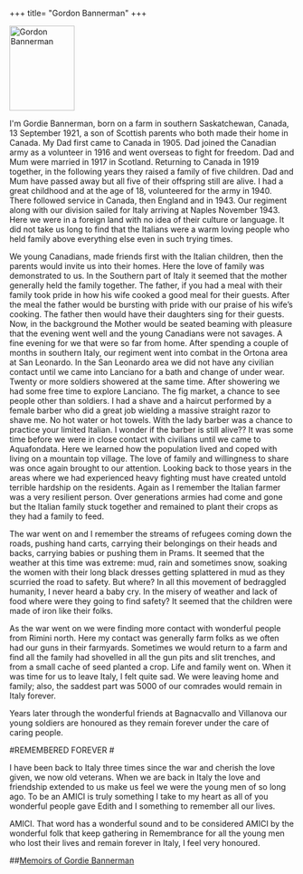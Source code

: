 +++
title= "Gordon Bannerman"
+++

<img src="/static/docsfiles/Gordon Bannerman.jpg" width="115" height="150" title="Gordon Bannerman">

I'm Gordie Bannerman, born on a farm in southern Saskatchewan, Canada, 13 September 1921, a son of Scottish parents who both made their home in Canada. My Dad first came to Canada in 1905. Dad joined the Canadian army as a volunteer in 1916 and went overseas to fight for freedom. Dad and Mum were married in 1917 in Scotland. Returning to Canada in 1919 together, in the following years they raised a family of five children. Dad and Mum have passed away but all five of their offspring still are alive. I had a great childhood and at the age of 18, volunteered for the army in 1940. There followed service in Canada, then England and in 1943. Our regiment along with our division sailed for Italy arriving at Naples November 1943. Here we were in a foreign land with no idea of their culture or language. It did not take us long to find that the Italians were a warm loving people who held family above everything else even in such trying times. 

We young Canadians, made friends first with the Italian children, then the parents would invite us into their homes. Here the love of family was demonstrated to us. In the Southern part of Italy it seemed that the mother generally held the family together. The father, if you had a meal with their family took pride in how his wife cooked a good meal for their guests. After the meal the father would be bursting with pride with our praise of his wife’s cooking. The father then would have their daughters sing for their guests. Now, in the background the Mother would be seated beaming with pleasure that the evening went well and the young Canadians were not savages. A fine evening for we that were so far from home. After spending a couple of months in southern Italy, our regiment went into combat in the Ortona area at San Leonardo. In the San Leonardo area we did not have any civilian contact until we came into Lanciano for a bath and change of under wear. Twenty or more soldiers showered at the same time. After showering we had some free time to explore Lanciano. The fig market, a chance to see people other than soldiers. I had a shave and a haircut performed by a female barber who did a great job wielding a massive straight razor to shave me. No hot water or hot towels. With the lady barber was a chance to practice your limited Italian. I wonder if the barber is still alive?? 
It was some time before we were in close contact with civilians until we came to Aquafondata. Here we learned how the population lived and coped with living on a mountain top village. The love of family and willingness to share was once again brought to our attention. Looking back to those years in the areas where we had experienced heavy fighting must have created untold terrible hardship on the residents. Again as I remember the Italian farmer was a very resilient person. Over generations armies had come and gone but the Italian family stuck together and remained to plant their crops as they had a family to feed. 

The war went on and I remember the streams of refugees coming down the roads, pushing hand carts, carrying their belongings on their heads and backs, carrying babies or pushing them in Prams. It seemed that the weather at this time was extreme: mud, rain and sometimes snow, soaking the women with their long black dresses getting splattered in mud as they scurried the road to safety. But where? In all this movement of bedraggled humanity, I never heard a baby cry. In the misery of weather and lack of food where were they going to find safety? It seemed that the children were made of iron like their folks. 

As the war went on we were finding more contact with wonderful people from Rimini north. Here my contact was generally farm folks as we often had our guns in their farmyards. Sometimes we would return to a farm and find all the family had shovelled in all the gun pits and slit trenches, and from a small cache of seed planted a crop. Life and family went on. When it was time for us to leave Italy, I felt quite sad. We were leaving home and family; also, the saddest part was 5000 of our comrades would remain in Italy forever. 

Years later through the wonderful friends at Bagnacvallo and Villanova our young soldiers are honoured as they remain forever under the care of caring people. 


#REMEMBERED FOREVER #


I have been back to Italy three times since the war and cherish the love given, we now old veterans. When we are back in Italy the love and friendship extended to us make us feel we were the young men of so long ago. To be an AMICI is truly something I take to my heart as all of you wonderful people gave Edith and I something to remember all our lives. 

 AMICI. That word has a wonderful sound and to be considered AMICI by the wonderful folk that keep gathering in Remembrance for all the young men who lost their lives and remain forever in Italy, I feel very honoured. 

##[Memoirs of Gordie Bannerman](http://www.vac-acc.gc.ca/remembers/sub.cfm?source=collections/diary/2diary/bannerman)